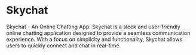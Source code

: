 # Skychat
 Skychat - An Online Chatting App. Skychat is a sleek and user-friendly online chatting application designed to provide a seamless communication experience. With a focus on simplicity and functionality, Skychat allows users to quickly connect and chat in real-time.
